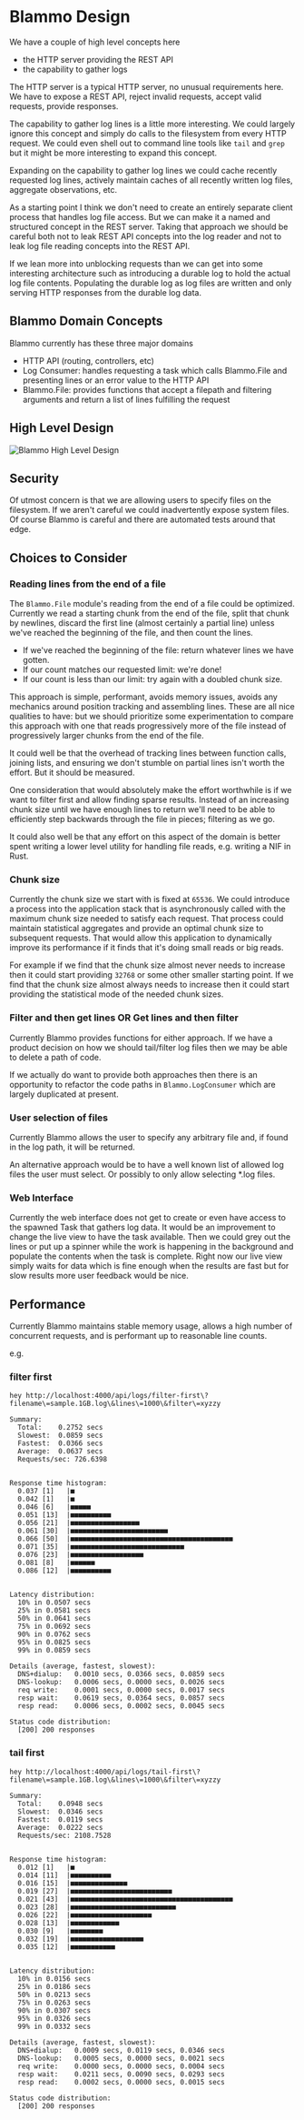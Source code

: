 # Blammo Design

We have a couple of high level concepts here

- the HTTP server providing the REST API
- the capability to gather logs

The HTTP server is a typical HTTP server, no unusual requirements here. We have to expose a REST API, reject invalid requests, accept valid requests, provide responses.

The capability to gather log lines is a little more interesting. We could largely ignore this concept and simply do calls to the filesystem from every HTTP request. We could even shell out to command line tools like `tail` and `grep` but it might be more interesting to expand this concept.

Expanding on the capability to gather log lines we could cache recently requested log lines, actively maintain caches of all recently written log files, aggregate observations, etc.

As a starting point I think we don't need to create an entirely separate client process that handles log file access. But we can make it a named and structured concept in the REST server. Taking that approach we should be careful both not to leak REST API concepts into the log reader and not to leak log file reading concepts into the REST API.

If we lean more into unblocking requests than we can get into some interesting architecture such as introducing a durable log to hold the actual log file contents. Populating the durable log as log files are written and only serving HTTP responses from the durable log data.

## Blammo Domain Concepts

Blammo currently has these three major domains

- HTTP API (routing, controllers, etc)
- Log Consumer: handles requesting a task which calls Blammo.File and presenting lines or an error value to the HTTP API
- Blammo.File: provides functions that accept a filepath and filtering arguments and return a list of lines fulfilling the request

## High Level Design

![Blammo High Level Design](./images/design.png)

## Security

Of utmost concern is that we are allowing users to specify files on the filesystem. If we aren't careful we could inadvertently expose system files. Of course Blammo is careful and there are automated tests around that edge.

## Choices to Consider

### Reading lines from the end of a file

The `Blammo.File` module's reading from the end of a file could be optimized. Currently we read a starting chunk from the end of the file, split that chunk by newlines, discard the first line (almost certainly a partial line) unless we've reached the beginning of the file, and then count the lines.

- If we've reached the beginning of the file: return whatever lines we have gotten.
- If our count matches our requested limit: we're done!
- If our count is less than our limit: try again with a doubled chunk size.

This approach is simple, performant, avoids memory issues, avoids any mechanics around position tracking and assembling lines. These are all nice qualities to have: but we should prioritize some experimentation to compare this approach with one that reads progressively more of the file instead of progressively larger chunks from the end of the file.

It could well be that the overhead of tracking lines between function calls, joining lists, and ensuring we don't stumble on partial lines isn't worth the effort. But it should be measured.

One consideration that would absolutely make the effort worthwhile is if we want to filter first and allow finding sparse results. Instead of an increasing chunk size until we have enough lines to return we'll need to be able to efficiently step backwards through the file in pieces; filtering as we go.

It could also well be that any effort on this aspect of the domain is better spent writing a lower level utility for handling file reads, e.g. writing a NIF in Rust.

### Chunk size

Currently the chunk size we start with is fixed at `65536`. We could introduce a process into the application stack that is asynchronously called with the maximum chunk size needed to satisfy each request. That process could maintain statistical aggregates and provide an optimal chunk size to subsequent requests. That would allow this application to dynamically improve its performance if it finds that it's doing small reads or big reads.

For example if we find that the chunk size almost never needs to increase then it could start providing `32768` or some other smaller starting point. If we find that the chunk size almost always needs to increase then it could start providing the statistical mode of the needed chunk sizes.

### Filter and then get lines OR Get lines and then filter

Currently Blammo provides functions for either approach. If we have a product decision on how we should tail/filter log files then we may be able to delete a path of code.

If we actually do want to provide both approaches then there is an opportunity to refactor the code paths in `Blammo.LogConsumer` which are largely duplicated at present.

### User selection of files

Currently Blammo allows the user to specify any arbitrary file and, if found in the log path, it will be returned.

An alternative approach would be to have a well known list of allowed log files the user must select. Or possibly to only allow selecting \*.log files.

### Web Interface

Currently the web interface does not get to create or even have access to the spawned Task that gathers log data. It would be an improvement to change the live view to have the task available. Then we could grey out the lines or put up a spinner while the work is happening in the background and populate the contents when the task is complete. Right now our live view simply waits for data which is fine enough when the results are fast but for slow results more user feedback would be nice.

## Performance

Currently Blammo maintains stable memory usage, allows a high number of concurrent requests, and is performant up to reasonable line counts.

e.g.

### filter first

```
hey http://localhost:4000/api/logs/filter-first\?filename\=sample.1GB.log\&lines\=1000\&filter\=xyzzy

Summary:
  Total:    0.2752 secs
  Slowest:  0.0859 secs
  Fastest:  0.0366 secs
  Average:  0.0637 secs
  Requests/sec: 726.6398


Response time histogram:
  0.037 [1]   |■
  0.042 [1]   |■
  0.046 [6]   |■■■■■
  0.051 [13]  |■■■■■■■■■■
  0.056 [21]  |■■■■■■■■■■■■■■■■■
  0.061 [30]  |■■■■■■■■■■■■■■■■■■■■■■■■
  0.066 [50]  |■■■■■■■■■■■■■■■■■■■■■■■■■■■■■■■■■■■■■■■■
  0.071 [35]  |■■■■■■■■■■■■■■■■■■■■■■■■■■■■
  0.076 [23]  |■■■■■■■■■■■■■■■■■■
  0.081 [8]   |■■■■■■
  0.086 [12]  |■■■■■■■■■■


Latency distribution:
  10% in 0.0507 secs
  25% in 0.0581 secs
  50% in 0.0641 secs
  75% in 0.0692 secs
  90% in 0.0762 secs
  95% in 0.0825 secs
  99% in 0.0859 secs

Details (average, fastest, slowest):
  DNS+dialup:	0.0010 secs, 0.0366 secs, 0.0859 secs
  DNS-lookup:	0.0006 secs, 0.0000 secs, 0.0026 secs
  req write:	0.0001 secs, 0.0000 secs, 0.0017 secs
  resp wait:	0.0619 secs, 0.0364 secs, 0.0857 secs
  resp read:	0.0006 secs, 0.0002 secs, 0.0045 secs

Status code distribution:
  [200]	200 responses
```

### tail first

```
hey http://localhost:4000/api/logs/tail-first\?filename\=sample.1GB.log\&lines\=1000\&filter\=xyzzy

Summary:
  Total:    0.0948 secs
  Slowest:  0.0346 secs
  Fastest:  0.0119 secs
  Average:  0.0222 secs
  Requests/sec: 2108.7528


Response time histogram:
  0.012 [1]   |■
  0.014 [11]  |■■■■■■■■■■
  0.016 [15]  |■■■■■■■■■■■■■■
  0.019 [27]  |■■■■■■■■■■■■■■■■■■■■■■■■■
  0.021 [43]  |■■■■■■■■■■■■■■■■■■■■■■■■■■■■■■■■■■■■■■■■
  0.023 [28]  |■■■■■■■■■■■■■■■■■■■■■■■■■■
  0.026 [22]  |■■■■■■■■■■■■■■■■■■■■
  0.028 [13]  |■■■■■■■■■■■■
  0.030 [9]   |■■■■■■■■
  0.032 [19]  |■■■■■■■■■■■■■■■■■■
  0.035 [12]  |■■■■■■■■■■■


Latency distribution:
  10% in 0.0156 secs
  25% in 0.0186 secs
  50% in 0.0213 secs
  75% in 0.0263 secs
  90% in 0.0307 secs
  95% in 0.0326 secs
  99% in 0.0332 secs

Details (average, fastest, slowest):
  DNS+dialup:	0.0009 secs, 0.0119 secs, 0.0346 secs
  DNS-lookup:	0.0005 secs, 0.0000 secs, 0.0021 secs
  req write:	0.0000 secs, 0.0000 secs, 0.0004 secs
  resp wait:	0.0211 secs, 0.0090 secs, 0.0293 secs
  resp read:	0.0002 secs, 0.0000 secs, 0.0015 secs

Status code distribution:
  [200]	200 responses
```
